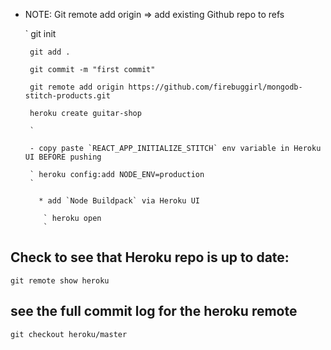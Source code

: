<!-- ## Re-name app:

    ` heroku apps:rename guitar-shop
    `  -->
- NOTE: Git remote add origin => add existing Github repo to refs

    ` git init

       git add .

       git commit -m "first commit"

       git remote add origin https://github.com/firebuggirl/mongodb-stitch-products.git

       heroku create guitar-shop

       `

       - copy paste `REACT_APP_INITIALIZE_STITCH` env variable in Heroku UI BEFORE pushing

       ` heroku config:add NODE_ENV=production
       `

         * add `Node Buildpack` via Heroku UI

          ` heroku open
          `


## Check to see that Heroku repo is up to date:

` git remote show heroku
`

##  see the full commit log for the heroku remote

` git checkout heroku/master
`

